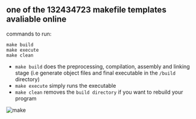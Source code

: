 ## one of the 132434723 makefile templates avaliable online

commands to run:
```
make build
make execute
make clean
```

- `make build` does the preprocessing, compilation, assembly and linking stage (i.e generate object files and final executable in the  `/build` directory)
- `make execute` simply runs the executable
- `make clean` removes the `build directory` if you want to rebuild your program


![make](https://github.com/btjm123/MakefileTemplate/assets/19306879/8493f38c-29e2-4c7e-9cc5-30cb1afd35ac)

